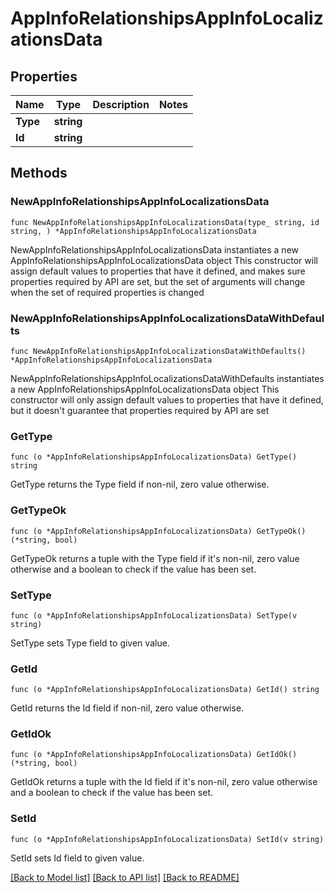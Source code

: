 # AppInfoRelationshipsAppInfoLocalizationsData

## Properties

Name | Type | Description | Notes
------------ | ------------- | ------------- | -------------
**Type** | **string** |  | 
**Id** | **string** |  | 

## Methods

### NewAppInfoRelationshipsAppInfoLocalizationsData

`func NewAppInfoRelationshipsAppInfoLocalizationsData(type_ string, id string, ) *AppInfoRelationshipsAppInfoLocalizationsData`

NewAppInfoRelationshipsAppInfoLocalizationsData instantiates a new AppInfoRelationshipsAppInfoLocalizationsData object
This constructor will assign default values to properties that have it defined,
and makes sure properties required by API are set, but the set of arguments
will change when the set of required properties is changed

### NewAppInfoRelationshipsAppInfoLocalizationsDataWithDefaults

`func NewAppInfoRelationshipsAppInfoLocalizationsDataWithDefaults() *AppInfoRelationshipsAppInfoLocalizationsData`

NewAppInfoRelationshipsAppInfoLocalizationsDataWithDefaults instantiates a new AppInfoRelationshipsAppInfoLocalizationsData object
This constructor will only assign default values to properties that have it defined,
but it doesn't guarantee that properties required by API are set

### GetType

`func (o *AppInfoRelationshipsAppInfoLocalizationsData) GetType() string`

GetType returns the Type field if non-nil, zero value otherwise.

### GetTypeOk

`func (o *AppInfoRelationshipsAppInfoLocalizationsData) GetTypeOk() (*string, bool)`

GetTypeOk returns a tuple with the Type field if it's non-nil, zero value otherwise
and a boolean to check if the value has been set.

### SetType

`func (o *AppInfoRelationshipsAppInfoLocalizationsData) SetType(v string)`

SetType sets Type field to given value.


### GetId

`func (o *AppInfoRelationshipsAppInfoLocalizationsData) GetId() string`

GetId returns the Id field if non-nil, zero value otherwise.

### GetIdOk

`func (o *AppInfoRelationshipsAppInfoLocalizationsData) GetIdOk() (*string, bool)`

GetIdOk returns a tuple with the Id field if it's non-nil, zero value otherwise
and a boolean to check if the value has been set.

### SetId

`func (o *AppInfoRelationshipsAppInfoLocalizationsData) SetId(v string)`

SetId sets Id field to given value.



[[Back to Model list]](../README.md#documentation-for-models) [[Back to API list]](../README.md#documentation-for-api-endpoints) [[Back to README]](../README.md)


